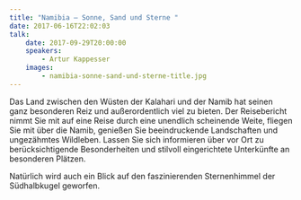 ```yaml
---
title: "Namibia – Sonne, Sand und Sterne "
date: 2017-06-16T22:02:03
talk:
    date: 2017-09-29T20:00:00
    speakers:
        - Artur Kappesser
    images:
        - namibia-sonne-sand-und-sterne-title.jpg
---
```

Das Land zwischen den Wüsten der Kalahari und der Namib hat seinen ganz besonderen Reiz und außerordentlich viel zu bieten. Der Reisebericht nimmt Sie mit auf eine Reise durch eine unendlich scheinende Weite, fliegen Sie mit über die Namib, genießen Sie beeindruckende Landschaften und ungezähmtes Wildleben. Lassen Sie sich informieren über vor Ort zu berücksichtigende Besonderheiten und stilvoll eingerichtete Unterkünfte an besonderen Plätzen.

Natürlich wird auch ein Blick auf den faszinierenden Sternenhimmel der Südhalbkugel geworfen.

